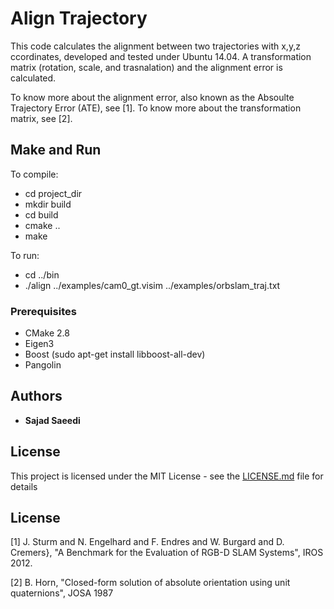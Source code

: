 # Align Trajectory

This code calculates the alignment between two trajectories with x,y,z ccordinates, developed and tested under Ubuntu 14.04. A transformation matrix (rotation, scale, and trasnalation) and the alignment error is calculated.

To know more about the alignment error, also known as the Absoulte Trajectory Error (ATE), see [1]. To know more about the transformation matrix, see [2].

## Make and Run
To compile:

* cd project_dir
* mkdir build
* cd build
* cmake ..
* make

To run:

* cd ../bin
* ./align ../examples/cam0_gt.visim  ../examples/orbslam_traj.txt 

### Prerequisites
* CMake 2.8
* Eigen3
* Boost (sudo apt-get install libboost-all-dev)
* Pangolin

## Authors

* **Sajad Saeedi** 

## License

This project is licensed under the MIT License - see the [LICENSE.md](LICENSE.md) file for details

## License
[1] J. Sturm and N. Engelhard and F. Endres and W. Burgard and D. Cremers}, "A Benchmark for the Evaluation of RGB-D SLAM Systems", IROS 2012.

[2] B. Horn, "Closed-form solution of absolute orientation using unit quaternions", JOSA 1987
